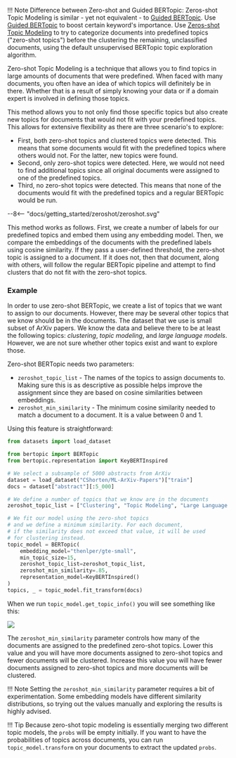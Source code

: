 !!! Note
    Difference between Zero-shot and Guided BERTopic:
    Zeros-shot Topic Modeling is similar - yet not equivalent - to [Guided BERTopic](https://maartengr.github.io/BERTopic/getting_started/guided/guided.html). Use [Guided BERTopic](https://maartengr.github.io/BERTopic/getting_started/guided/guided.html) to boost certain keyword's importance. Use [Zeros-shot Topic Modeling](https://maartengr.github.io/BERTopic/getting_started/zeroshot/zeroshot.html) to try to categorize documents into predefined topics ("zero-shot topics") before the clustering the remaining, unclassified documents, using the default unsupervised BERTopic topic exploration algorithm.

Zero-shot Topic Modeling is a technique that allows you to find topics in large amounts of documents that were predefined. When faced with many documents, you often have an idea of which topics will definitely be in there. Whether that is a result of simply knowing your data or if a domain expert is involved in defining those topics.

This method allows you to not only find those specific topics but also create new topics for documents that would not fit with your predefined topics.
This allows for extensive flexibility as there are three scenario's to explore:

* First, both zero-shot topics and clustered topics were detected. This means that some documents would fit with the predefined topics where others would not. For the latter, new topics were found.
* Second, only zero-shot topics were detected. Here, we would not need to find additional topics since all original documents were assigned to one of the predefined topics.
* Third, no zero-shot topics were detected. This means that none of the documents would fit with the predefined topics and a regular BERTopic would be run.

<div class="svg_image">
--8<-- "docs/getting_started/zeroshot/zeroshot.svg"
</div>

This method works as follows. First, we create a number of labels for our predefined topics and embed them using any embedding model. Then, we compare the embeddings of the documents with the predefined labels using cosine similarity. If they pass a user-defined threshold, the zero-shot topic is assigned to a document. If it does not, then that document, along with others, will follow the regular BERTopic pipeline and attempt to find clusters that do not fit with the zero-shot topics.

### **Example**
In order to use zero-shot BERTopic, we create a list of topics that we want to assign to our documents. However,
there may be several other topics that we know should be in the documents. The dataset that we use is small subset of ArXiv papers.
We know the data and believe there to be at least the following topics: *clustering*, *topic modeling*, and *large language models*.
However, we are not sure whether other topics exist and want to explore those.

Zero-shot BERTopic needs two parameters:
* `zeroshot_topic_list` - The names of the topics to assign documents to. Making sure this is as descriptive as possible helps improve the assignment since they are based on cosine similarities between embeddings.
* `zeroshot_min_similarity` - The minimum cosine similarity needed to match a document to a document. It is a value between 0 and 1.


Using this feature is straightforward:

```python
from datasets import load_dataset

from bertopic import BERTopic
from bertopic.representation import KeyBERTInspired

# We select a subsample of 5000 abstracts from ArXiv
dataset = load_dataset("CShorten/ML-ArXiv-Papers")["train"]
docs = dataset["abstract"][:5_000]

# We define a number of topics that we know are in the documents
zeroshot_topic_list = ["Clustering", "Topic Modeling", "Large Language Models"]

# We fit our model using the zero-shot topics
# and we define a minimum similarity. For each document,
# if the similarity does not exceed that value, it will be used
# for clustering instead.
topic_model = BERTopic(
    embedding_model="thenlper/gte-small",
    min_topic_size=15,
    zeroshot_topic_list=zeroshot_topic_list,
    zeroshot_min_similarity=.85,
    representation_model=KeyBERTInspired()
)
topics, _ = topic_model.fit_transform(docs)
```

When we run `topic_model.get_topic_info()` you will see something like this:

<img src="zeroshot_output.png">
<br>

The `zeroshot_min_similarity` parameter controls how many of the documents are assigned to the predefined zero-shot topics. Lower this value and you will have more documents assigned to zero-shot topics and fewer documents will be clustered. Increase this value you will have fewer documents assigned to zero-shot topics and more documents will be clustered.

!!! Note
    Setting the `zeroshot_min_similarity` parameter requires a bit of experimentation. Some embedding
    models have different similarity distributions, so trying out the values manually and exploring the results
    is highly advised.


!!! Tip
    Because zero-shot topic modeling is essentially merging two different topic models, the
    `probs` will be empty initially. If you want to have the probabilities of topics across documents,
    you can run `topic_model.transform` on your documents to extract the updated `probs`.
